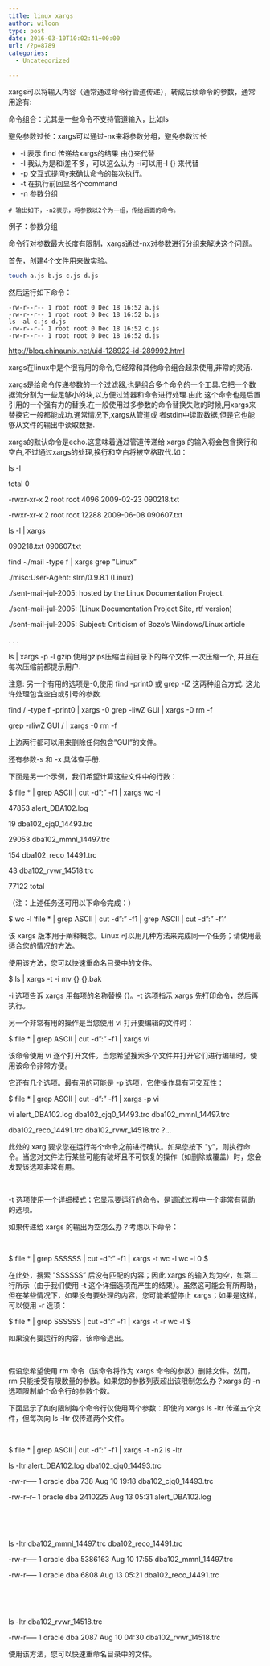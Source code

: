 ```yaml
---
title: linux xargs
author: wiloon
type: post
date: 2016-03-10T10:02:41+00:00
url: /?p=8789
categories:
  - Uncategorized

---
```

xargs可以将输入内容（通常通过命令行管道传递），转成后续命令的参数，通常用途有:
  
命令组合：尤其是一些命令不支持管道输入，比如ls
  
避免参数过长：xargs可以通过-nx来将参数分组，避免参数过长

  * -i 表示 find 传递给xargs的结果 由{}来代替
  * -I 我认为是和i差不多，可以这么认为 -i可以用-I {} 来代替
  * -p 交互式提问y来确认命令的每次执行。
  * -t 在执行前回显各个command
  * -n 参数分组

```bashls *.js | xargs -t -n2 ls -al
# 输出如下，-n2表示，将参数以2个为一组，传给后面的命令。
```

例子：参数分组
  
命令行对参数最大长度有限制，xargs通过-nx对参数进行分组来解决这个问题。

首先，创建4个文件用来做实验。

```bash
touch a.js b.js c.js d.js
```

然后运行如下命令：

```bashls -al a.js b.js
-rw-r--r-- 1 root root 0 Dec 18 16:52 a.js
-rw-r--r-- 1 root root 0 Dec 18 16:52 b.js
ls -al c.js d.js
-rw-r--r-- 1 root root 0 Dec 18 16:52 c.js
-rw-r--r-- 1 root root 0 Dec 18 16:52 d.js
```

http://blog.chinaunix.net/uid-128922-id-289992.html
  
xargs在linux中是个很有用的命令,它经常和其他命令组合起来使用,非常的灵活.
  
xargs是给命令传递参数的一个过滤器,也是组合多个命令的一个工具.它把一个数据流分割为一些足够小的块,以方便过滤器和命令进行处理.由此 这个命令也是后置引用的一个强有力的替换.在一般使用过多参数的命令替换失败的时候,用xargs来替换它一般都能成功.通常情况下,xargs从管道或 者stdin中读取数据,但是它也能够从文件的输出中读取数据.
  
xargs的默认命令是echo.这意味着通过管道传递给 xargs 的输入将会包含换行和空白,不过通过xargs的处理,换行和空白将被空格取代.如：
  
ls -l
  
total 0
  
-rwxr-xr-x 2 root root 4096 2009-02-23 090218.txt
  
-rwxr-xr-x 2 root root 12288 2009-06-08 090607.txt
  
ls -l | xargs
  
090218.txt 090607.txt
  
find ~/mail -type f | xargs grep "Linux&#8221;
  
./misc:User-Agent: slrn/0.9.8.1 (Linux)
  
./sent-mail-jul-2005: hosted by the Linux Documentation Project.
  
./sent-mail-jul-2005: (Linux Documentation Project Site, rtf version)
  
./sent-mail-jul-2005: Subject: Criticism of Bozo&#8217;s Windows/Linux article
  
. . .
  
ls | xargs -p -l gzip 使用gzips压缩当前目录下的每个文件,一次压缩一个, 并且在每次压缩前都提示用户.

注意: 另一个有用的选项是-0,使用 find -print0 或 grep -lZ 这两种组合方式. 这允许处理包含空白或引号的参数.
  
find / -type f -print0 | xargs -0 grep -liwZ GUI | xargs -0 rm -f
  
grep -rliwZ GUI / | xargs -0 rm -f
  
上边两行都可以用来删除任何包含&#8221;GUI&#8221;的文件。

还有参数-s 和 -x 具体查手册.
  
下面是另一个示例，我们希望计算这些文件中的行数：

$ file * | grep ASCII | cut -d&#8221;:&#8221; -f1 | xargs wc -l

47853 alert_DBA102.log
  
19 dba102\_cjq0\_14493.trc
  
29053 dba102\_mmnl\_14497.trc
  
154 dba102\_reco\_14491.trc
  
43 dba102\_rvwr\_14518.trc
  
77122 total
  
（注：上述任务还可用以下命令完成：）
  
$ wc -l ‘file * | grep ASCII | cut -d&#8221;:&#8221; -f1 | grep ASCII | cut -d&#8221;:&#8221; -f1‘

该 xargs 版本用于阐释概念。Linux 可以用几种方法来完成同一个任务；请使用最适合您的情况的方法。

使用该方法，您可以快速重命名目录中的文件。

$ ls | xargs -t -i mv {} {}.bak
  
-i 选项告诉 xargs 用每项的名称替换 {}。-t 选项指示 xargs 先打印命令，然后再执行。
  
另一个非常有用的操作是当您使用 vi 打开要编辑的文件时：
  
$ file * | grep ASCII | cut -d&#8221;:&#8221; -f1 | xargs vi
  
该命令使用 vi 逐个打开文件。当您希望搜索多个文件并打开它们进行编辑时，使用该命令非常方便。
  
它还有几个选项。最有用的可能是 -p 选项，它使操作具有可交互性：
  
$ file * | grep ASCII | cut -d&#8221;:&#8221; -f1 | xargs -p vi

vi alert\_DBA102.log dba102\_cjq0\_14493.trc dba102\_mmnl_14497.trc

dba102\_reco\_14491.trc dba102\_rvwr\_14518.trc ?&#8230;

此处的 xarg 要求您在运行每个命令之前进行确认。如果您按下 "y&#8221;，则执行命令。当您对文件进行某些可能有破坏且不可恢复的操作（如删除或覆盖）时，您会发现该选项非常有用。

 

-t 选项使用一个详细模式；它显示要运行的命令，是调试过程中一个非常有帮助的选项。

如果传递给 xargs 的输出为空怎么办？考虑以下命令：

 

$ file * | grep SSSSSS | cut -d&#8221;:&#8221; -f1 | xargs -t wc -l wc -l 0 $

在此处，搜索 "SSSSSS&#8221; 后没有匹配的内容；因此 xargs 的输入均为空，如第二行所示（由于我们使用 -t 这个详细选项而产生的结果）。虽然这可能会有所帮助，但在某些情况下，如果没有要处理的内容，您可能希望停止 xargs；如果是这样，可以使用 -r 选项：

$ file * | grep SSSSSS | cut -d&#8221;:&#8221; -f1 | xargs -t -r wc -l $

如果没有要运行的内容，该命令退出。

 

假设您希望使用 rm 命令（该命令将作为 xargs 命令的参数）删除文件。然而，rm 只能接受有限数量的参数。如果您的参数列表超出该限制怎么办？xargs 的 -n 选项限制单个命令行的参数个数。

下面显示了如何限制每个命令行仅使用两个参数：即使向 xargs ls -ltr 传递五个文件，但每次向 ls -ltr 仅传递两个文件。

 

$ file * | grep ASCII | cut -d&#8221;:&#8221; -f1 | xargs -t -n2 ls -ltr

ls -ltr alert\_DBA102.log dba102\_cjq0_14493.trc

-rw-r&#8212;&#8211; 1 oracle dba 738 Aug 10 19:18 dba102\_cjq0\_14493.trc

-rw-r&#8211;r&#8211; 1 oracle dba 2410225 Aug 13 05:31 alert_DBA102.log

 

 

ls -ltr dba102\_mmnl\_14497.trc dba102\_reco\_14491.trc

-rw-r&#8212;&#8211; 1 oracle dba 5386163 Aug 10 17:55 dba102\_mmnl\_14497.trc

-rw-r&#8212;&#8211; 1 oracle dba 6808 Aug 13 05:21 dba102\_reco\_14491.trc

 

 

ls -ltr dba102\_rvwr\_14518.trc

-rw-r&#8212;&#8211; 1 oracle dba 2087 Aug 10 04:30 dba102\_rvwr\_14518.trc

使用该方法，您可以快速重命名目录中的文件。